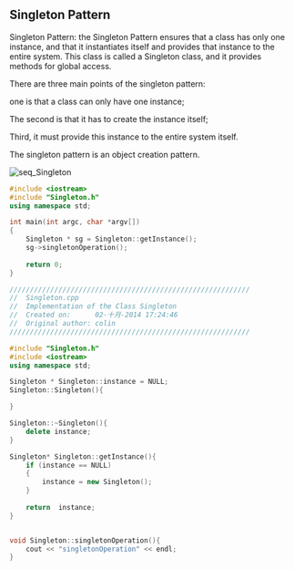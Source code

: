 ## Singleton Pattern

Singleton Pattern: the Singleton Pattern ensures that a class has only one instance, and that it instantiates itself and provides that instance to the entire system. This class is called a Singleton class, and it provides methods for global access.

There are three main points of the singleton pattern: 

one is that a class can only have one instance;

The second is that it has to create the instance itself;

Third, it must provide this instance to the entire system itself.

The singleton pattern is an object creation pattern.

![seq_Singleton](https://github.com/leekeiling/Interview-basics-for-Computer-Science/blob/master/pics/Singleton.jpg?raw=true)



```C++
#include <iostream>
#include "Singleton.h"
using namespace std;

int main(int argc, char *argv[])
{
	Singleton * sg = Singleton::getInstance();
	sg->singletonOperation();
	
	return 0;
}
```

```C++
///////////////////////////////////////////////////////////
//  Singleton.cpp
//  Implementation of the Class Singleton
//  Created on:      02-十月-2014 17:24:46
//  Original author: colin
///////////////////////////////////////////////////////////

#include "Singleton.h"
#include <iostream>
using namespace std;

Singleton * Singleton::instance = NULL;
Singleton::Singleton(){

}

Singleton::~Singleton(){
	delete instance;
}

Singleton* Singleton::getInstance(){
	if (instance == NULL)
	{
		instance = new Singleton();
	}
	
	return  instance;
}


void Singleton::singletonOperation(){
	cout << "singletonOperation" << endl;
}
```

